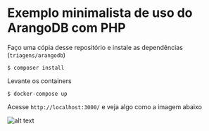 # Exemplo minimalista de uso do ArangoDB com PHP

Faço uma cópia desse repositório e instale as dependências (`triagens/arangodb`)

```shell
$ composer install
```

Levante os containers

```shell
$ docker-compose up
```

Acesse `http://localhost:3000/` e veja algo como a imagem abaixo


![alt text](https://snag.gy/maoXKj.jpg)
